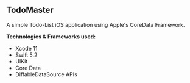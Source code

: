 ## TodoMaster

A simple Todo-List iOS application using Apple's CoreData Framework. 

**Technologies & Frameworks used:**

* Xcode 11
* Swift 5.2 
* UIKit 
* Core Data
* DiffableDataSource APIs
